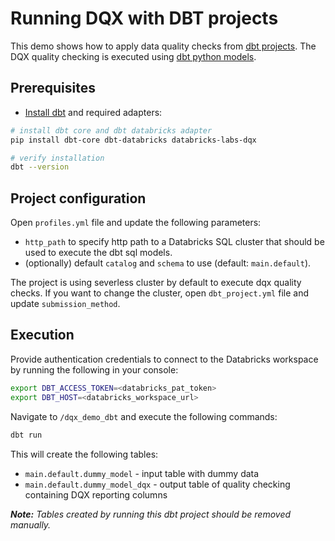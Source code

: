 Running DQX with DBT projects
===

This demo shows how to apply data quality checks from [dbt projects](https://github.com/dbt-labs/dbt-core).
The DQX quality checking is executed using [dbt python models](https://docs.getdbt.com/docs/build/python-models). 

## Prerequisites

* [Install dbt](https://docs.getdbt.com/docs/core/pip-install) and required adapters:
```bash
# install dbt core and dbt databricks adapter
pip install dbt-core dbt-databricks databricks-labs-dqx

# verify installation
dbt --version
```

## Project configuration

Open `profiles.yml` file and update the following parameters:
* `http_path` to specify http path to a Databricks SQL cluster that should be used to execute the dbt sql models.
* (optionally) default `catalog` and `schema` to use (default: `main.default`).

The project is using severless cluster by default to execute dqx quality checks. If you want to change the cluster, open `dbt_project.yml` file and update `submission_method`.

## Execution

Provide authentication credentials to connect to the Databricks workspace by running the following in your console:
```bash
export DBT_ACCESS_TOKEN=<databricks_pat_token>
export DBT_HOST=<databricks_workspace_url>
```

Navigate to `/dqx_demo_dbt` and execute the following commands:
```bash
dbt run
```

This will create the following tables:
- `main.default.dummy_model` - input table with dummy data
- `main.default.dummy_model_dqx` - output table of quality checking containing DQX reporting columns

***Note:** Tables created by running this dbt project should be removed manually.*
